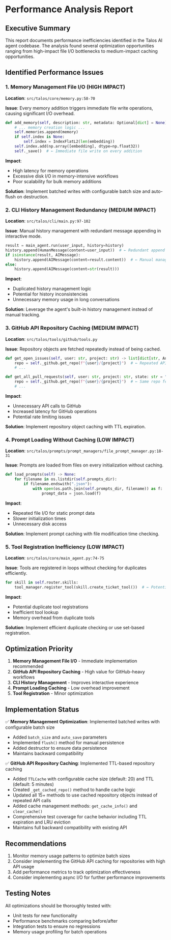 # Performance Analysis Report

## Executive Summary

This report documents performance inefficiencies identified in the Talos AI agent codebase. The analysis found several optimization opportunities ranging from high-impact file I/O bottlenecks to medium-impact caching opportunities.

## Identified Performance Issues

### 1. Memory Management File I/O (HIGH IMPACT)

**Location**: `src/talos/core/memory.py:58-70`

**Issue**: Every memory addition triggers immediate file write operations, causing significant I/O overhead.

```python
def add_memory(self, description: str, metadata: Optional[dict] = None):
    # ... memory creation logic ...
    self.memories.append(memory)
    if self.index is None:
        self.index = IndexFlatL2(len(embedding))
    self.index.add(np.array([embedding], dtype=np.float32))
    self._save()  # ← Immediate file write on every addition
```

**Impact**: 
- High latency for memory operations
- Excessive disk I/O in memory-intensive workflows
- Poor scalability for bulk memory additions

**Solution**: Implement batched writes with configurable batch size and auto-flush on destruction.

### 2. CLI History Management Redundancy (MEDIUM IMPACT)

**Location**: `src/talos/cli/main.py:97-102`

**Issue**: Manual history management with redundant message appending in interactive mode.

```python
result = main_agent.run(user_input, history=history)
history.append(HumanMessage(content=user_input))  # ← Redundant append
if isinstance(result, AIMessage):
    history.append(AIMessage(content=result.content))  # ← Manual management
else:
    history.append(AIMessage(content=str(result)))
```

**Impact**:
- Duplicated history management logic
- Potential for history inconsistencies
- Unnecessary memory usage in long conversations

**Solution**: Leverage the agent's built-in history management instead of manual tracking.

### 3. GitHub API Repository Caching (MEDIUM IMPACT)

**Location**: `src/talos/tools/github/tools.py`

**Issue**: Repository objects are fetched repeatedly instead of being cached.

```python
def get_open_issues(self, user: str, project: str) -> list[dict[str, Any]]:
    repo = self._github.get_repo(f"{user}/{project}")  # ← Repeated API call
    # ...

def get_all_pull_requests(self, user: str, project: str, state: str = "open") -> list[dict[str, Any]]:
    repo = self._github.get_repo(f"{user}/{project}")  # ← Same repo fetched again
    # ...
```

**Impact**:
- Unnecessary API calls to GitHub
- Increased latency for GitHub operations
- Potential rate limiting issues

**Solution**: Implement repository object caching with TTL expiration.

### 4. Prompt Loading Without Caching (LOW IMPACT)

**Location**: `src/talos/prompts/prompt_managers/file_prompt_manager.py:18-31`

**Issue**: Prompts are loaded from files on every initialization without caching.

```python
def load_prompts(self) -> None:
    for filename in os.listdir(self.prompts_dir):
        if filename.endswith(".json"):
            with open(os.path.join(self.prompts_dir, filename)) as f:  # ← File I/O on every load
                prompt_data = json.load(f)
```

**Impact**:
- Repeated file I/O for static prompt data
- Slower initialization times
- Unnecessary disk access

**Solution**: Implement prompt caching with file modification time checking.

### 5. Tool Registration Inefficiency (LOW IMPACT)

**Location**: `src/talos/core/main_agent.py:74-75`

**Issue**: Tools are registered in loops without checking for duplicates efficiently.

```python
for skill in self.router.skills:
    tool_manager.register_tool(skill.create_ticket_tool())  # ← Potential duplicate registrations
```

**Impact**:
- Potential duplicate tool registrations
- Inefficient tool lookup
- Memory overhead from duplicate tools

**Solution**: Implement efficient duplicate checking or use set-based registration.

## Optimization Priority

1. **Memory Management File I/O** - Immediate implementation recommended
2. **GitHub API Repository Caching** - High value for GitHub-heavy workflows
3. **CLI History Management** - Improves interactive experience
4. **Prompt Loading Caching** - Low overhead improvement
5. **Tool Registration** - Minor optimization

## Implementation Status

✅ **Memory Management Optimization**: Implemented batched writes with configurable batch size
- Added `batch_size` and `auto_save` parameters
- Implemented `flush()` method for manual persistence
- Added destructor to ensure data persistence
- Maintains backward compatibility

✅ **GitHub API Repository Caching**: Implemented TTL-based repository caching
- Added `TTLCache` with configurable cache size (default: 20) and TTL (default: 5 minutes)
- Created `_get_cached_repo()` method to handle cache logic
- Updated all 15+ methods to use cached repository objects instead of repeated API calls
- Added cache management methods: `get_cache_info()` and `clear_cache()`
- Comprehensive test coverage for cache behavior including TTL expiration and LRU eviction
- Maintains full backward compatibility with existing API

## Recommendations

1. Monitor memory usage patterns to optimize batch sizes
2. Consider implementing the GitHub API caching for repositories with high API usage
3. Add performance metrics to track optimization effectiveness
4. Consider implementing async I/O for further performance improvements

## Testing Notes

All optimizations should be thoroughly tested with:
- Unit tests for new functionality
- Performance benchmarks comparing before/after
- Integration tests to ensure no regressions
- Memory usage profiling for batch operations
